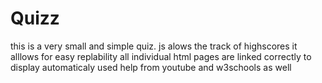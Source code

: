 # Quizz

this is a very small and simple quiz.
js alows the track of highscores
it alllows for easy replability
all individual html pages are linked correctly to display automaticaly 
used help from youtube and w3schools as well 

